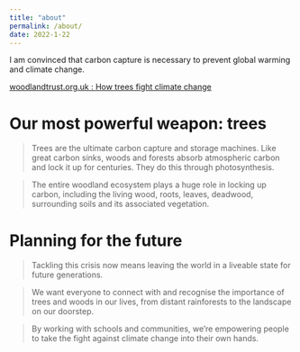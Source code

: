 ```yaml
---
title: "about"
permalink: /about/
date: 2022-1-22
---
```


I am convinced that carbon capture is necessary to prevent global warming and climate change.

[woodlandtrust.org.uk : How trees fight climate change](https://www.woodlandtrust.org.uk/trees-woods-and-wildlife/british-trees/how-trees-fight-climate-change/)

# Our most powerful weapon: trees
>Trees are the ultimate carbon capture and storage machines. Like great carbon sinks, woods and forests absorb atmospheric carbon and lock it up for centuries. They do this through photosynthesis.

>The entire woodland ecosystem plays a huge role in locking up carbon, including the living wood, roots, leaves, deadwood, surrounding soils and its associated vegetation.

# Planning for the future

>Tackling this crisis now means leaving the world in a liveable state for future generations.

>We want everyone to connect with and recognise the importance of trees and woods in our lives, from distant rainforests to the landscape on our doorstep. 

>By working with schools and communities, we’re empowering people to take the fight against climate change into their own hands.
